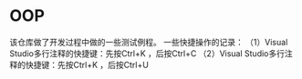 # OOP
该仓库做了开发过程中做的一些测试例程。
一些快捷操作的记录：
（1）Visual Studio多行注释的快捷键：先按Ctrl+K ，后按Ctrl+C
（2）Visual Studio多行注释的快捷键：先按Ctrl+K ，后按Ctrl+U
